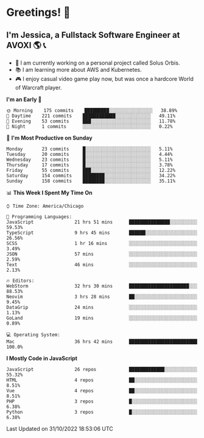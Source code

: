 # Greetings! 🧠

## I'm Jessica, a Fullstack Software Engineer at AVOXI 🌎 📞

- 🌟 I am currently working on a personal project called Solus Orbis.
- 📚 I am learning more about AWS and Kubernetes.
- 🎮 I enjoy casual video game play now, but was once a hardcore World of Warcraft player.

<!--START_SECTION:waka-->
**I'm an Early 🐤** 

```text
🌞 Morning    175 commits    █████████░░░░░░░░░░░░░░░░   38.89% 
🌆 Daytime    221 commits    ████████████░░░░░░░░░░░░░   49.11% 
🌃 Evening    53 commits     ███░░░░░░░░░░░░░░░░░░░░░░   11.78% 
🌙 Night      1 commits      ░░░░░░░░░░░░░░░░░░░░░░░░░   0.22%

```
📅 **I'm Most Productive on Sunday** 

```text
Monday       23 commits     █░░░░░░░░░░░░░░░░░░░░░░░░   5.11% 
Tuesday      20 commits     █░░░░░░░░░░░░░░░░░░░░░░░░   4.44% 
Wednesday    23 commits     █░░░░░░░░░░░░░░░░░░░░░░░░   5.11% 
Thursday     17 commits     █░░░░░░░░░░░░░░░░░░░░░░░░   3.78% 
Friday       55 commits     ███░░░░░░░░░░░░░░░░░░░░░░   12.22% 
Saturday     154 commits    ████████░░░░░░░░░░░░░░░░░   34.22% 
Sunday       158 commits    ████████░░░░░░░░░░░░░░░░░   35.11%

```


📊 **This Week I Spent My Time On** 

```text
⌚︎ Time Zone: America/Chicago

💬 Programming Languages: 
JavaScript               21 hrs 51 mins      ███████████████░░░░░░░░░░   59.53% 
TypeScript               9 hrs 45 mins       ██████░░░░░░░░░░░░░░░░░░░   26.56% 
SCSS                     1 hr 16 mins        ░░░░░░░░░░░░░░░░░░░░░░░░░   3.49% 
JSON                     57 mins             ░░░░░░░░░░░░░░░░░░░░░░░░░   2.59% 
Text                     46 mins             ░░░░░░░░░░░░░░░░░░░░░░░░░   2.13%

🔥 Editors: 
WebStorm                 32 hrs 30 mins      ██████████████████████░░░   88.53% 
Neovim                   3 hrs 28 mins       ██░░░░░░░░░░░░░░░░░░░░░░░   9.45% 
DataGrip                 24 mins             ░░░░░░░░░░░░░░░░░░░░░░░░░   1.13% 
GoLand                   19 mins             ░░░░░░░░░░░░░░░░░░░░░░░░░   0.89%

💻 Operating System: 
Mac                      36 hrs 42 mins      █████████████████████████   100.0%

```

**I Mostly Code in JavaScript** 

```text
JavaScript               26 repos            █████████████░░░░░░░░░░░░   55.32% 
HTML                     4 repos             ██░░░░░░░░░░░░░░░░░░░░░░░   8.51% 
Vue                      4 repos             ██░░░░░░░░░░░░░░░░░░░░░░░   8.51% 
PHP                      3 repos             █░░░░░░░░░░░░░░░░░░░░░░░░   6.38% 
Python                   3 repos             █░░░░░░░░░░░░░░░░░░░░░░░░   6.38%

```



 Last Updated on 31/10/2022 18:53:06 UTC
<!--END_SECTION:waka-->

<!--
**jessikuh/jessikuh** is a ✨ _special_ ✨ repository because its `README.md` (this file) appears on your GitHub profile.

Here are some ideas to get you started:

- 🔭 I’m currently working on ...
- 🌱 I’m currently learning ...
- 👯 I’m looking to collaborate on ...
- 🤔 I’m looking for help with ...
- 💬 Ask me about ...
- 📫 How to reach me: ...
- 😄 Pronouns: ...
- ⚡ Fun fact: ...
-->
